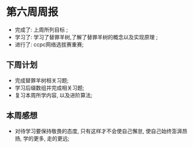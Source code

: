# 第六周周报

* 完成了: 上周所列目标 ;
* 学习了: 学习了替罪羊树,了解了替罪羊树的概念以及实现原理 ;
* 进行了: ccpc网络选拔赛重赛;

## 下周计划

* 完成替罪羊树相关习题;
* 学习后缀数组并完成相关习题;
* 复习本周所学内容, 以及进阶算法;

## 本周感想

* 对待学习要保持敬畏的态度, 只有这样才不会使自己懈怠, 使自己始终澎湃昂扬, 学的更多, 走的更远;


